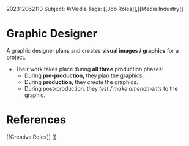 202312062110
Subject: #iMedia
Tags: [[Job Roles]],[[Media Industry]]

# Graphic Designer

A graphic designer plans and creates **visual images / graphics** for a project.

- Their work takes place during **all three** production phases:
	- During **pre-production,** they plan the graphics,
	- During **production,** they *create* the graphics.
	- During post-production, they *test / make amendments* to the graphic.



# **References**

[[Creative Roles]]
[[